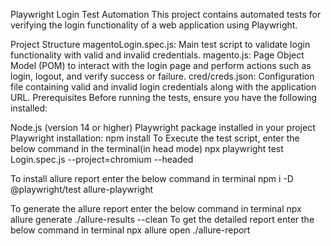 Playwright Login Test Automation
This project contains automated tests for verifying the login functionality of a web application using Playwright.

Project Structure
magentoLogin.spec.js: Main test script to validate login functionality with valid and invalid credentials.
magento.js: Page Object Model (POM) to interact with the login page and perform actions such as login, logout, and verify success or failure.
cred/creds.json: Configuration file containing valid and invalid login credentials along with the application URL.
Prerequisites
Before running the tests, ensure you have the following installed:

Node.js (version 14 or higher)
Playwright package installed in your project
Playwright installation:
npm install
To Execute the test script, enter the below command in the terminal(in head mode)
npx playwright test Login.spec.js --project=chromium --headed

To install allure report enter the below command in terminal
npm i -D @playwright/test allure-playwright

To generate the allure report enter the below command in terminal
npx allure generate ./allure-results --clean
To get the detailed report enter the below command in terminal
npx allure open ./allure-report

